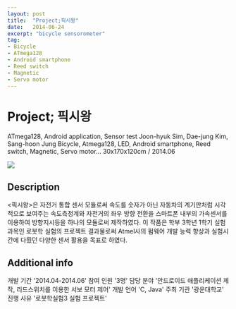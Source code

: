 ```yaml
---
layout: post
title:  "Project;픽시왕"
date:   2014-06-24
excerpt: "bicycle sensorometer"
tag:
- Bicycle
- ATmega128
- Android smartphone
- Reed switch
- Magnetic
- Servo motor
---
```

# Project; 픽시왕
ATmega128, Android application, Sensor test
Joon-hyuk Sim, Dae-jung Kim, Sang-hoon Jung
Bicycle, Atmega128, LED, Android smartphone, Reed switch, Magnetic, Servo motor...
30x170x120cm / 2014.06

<a href="{{ site.url }}/images/fixiewang.jpg"><img src="{{ site.url }}/images/fixiewang.jpg"></a> 

## Description
<픽시왕>은 자전거 통합 센서 모듈로써 속도를 숫자가 아닌 자동차의 계기판처럼 시각적으로 보여주는 속도측정계와 자전거의 좌우 방향 전환을 스마트폰 내부의 가속센서를 이용하여 방향지시등을 하나의 모듈로써 제작하였다. 이 작품은 학부 3학년 1학기 실험과목인 로봇학 실험의 프로젝트 결과물로써 Atmel사의 펌웨어 개발 능력 향상과 실험시간에 다뤘던 다양한 센서 활용을 목표로 하였다.

## Additional info
개발 기간     '2014.04-2014.06'
참여 인원     '3명'
담당 분야     '안드로이드 애플리케이션 제작, 리드스위치를 이용한 서보 모터 제어'
개발 언어     'C, Java'
주최 기관     '광운대학교'
진행 사유     '로봇학실험3 실험 프로젝트'